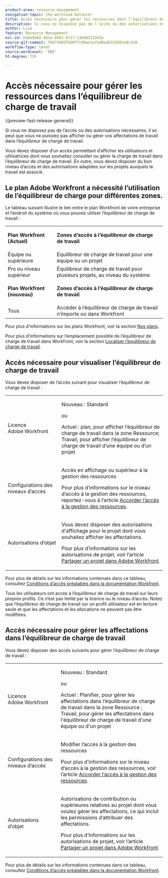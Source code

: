 ```yaml
---
product-area: resource-management
navigation-topic: the-workload-balancer
title: Accès nécessaire pour gérer les ressources dans l’équilibreur de charge de travail
description: Si vous ne disposez pas de l’accès ou des autorisations nécessaires, il se peut que vous ne puissiez pas afficher ou gérer vos affectations de travail dans l’équilibreur de charge de travail.
author: Lisa
feature: Resource Management
exl-id: b3da9a62-481e-4503-8f27-136d6513262e
source-git-commit: 78d73d0d7bd0ffc00ae1afed0adb324501e0c310
workflow-type: tm+mt
source-wordcount: '502'
ht-degree: 73%

---
```


# Accès nécessaire pour gérer les ressources dans l’équilibreur de charge de travail

{{preview-fast-release-general}}

Si vous ne disposez pas de l’accès ou des autorisations nécessaires, il se peut que vous ne puissiez pas afficher ou gérer vos affectations de travail dans l’équilibreur de charge de travail.

Vous devez disposer d’un accès permettant d’afficher les utilisateurs et utilisatrices dont vous souhaitez consulter ou gérer la charge de travail dans l’équilibreur de charge de travail. En outre, vous devez disposer du bon niveau d’accès et des autorisations adaptées sur les projets auxquels le travail est associé.

## Le plan Adobe Workfront a nécessité l’utilisation de l’équilibreur de charge pour différentes zones.

Le tableau suivant illustre le lien entre le plan Workfront de votre entreprise et l’endroit du système où vous pouvez utiliser l’équilibreur de charge de travail :

<table style="table-layout:auto"> 
 <col> 
 <col> 
 <tbody> 
  <tr> 
   <td role="rowheader"><p><b>Plan Workfront (Actuel)</b></p></td> 
   <td> <p><b>Zones d’accès à l’équilibreur de charge de travail</b></p> </td> 
  </tr> 
  <tr> 
   <td role="rowheader">Équipe ou supérieure </td> 
   <td>Équilibreur de charge de travail pour une équipe ou un projet</td> 
  </tr> 
  <tr> 
   <td role="rowheader">Pro ou niveau supérieur</td> 
   <td>Équilibreur de charge de travail pour plusieurs projets, au niveau du système</td> 
  </tr> 
  <tr> 
   <td role="rowheader"><p><b>Plan Workfront (nouveau)</b></p></td> 
   <td> <p><b>Zones d’accès à l’équilibreur de charge de travail</b></p> </td> 
  </tr>
  <tr> 
   <td role="rowheader">Tous </td> 
   <td>Accéder à l’équilibreur de charge de travail n’importe où dans Workfront</td> 
  </tr> 
 </tbody> 
</table>

Pour plus d’informations sur les plans Workfront, voir la section [Nos plans](https://business.adobe.com/products/workfront/pricing.html).

Pour plus d’informations sur l’emplacement possible de l’équilibreur de charge de travail dans Workfront, voir la section [Localiser l’équilibreur de charge de travail](../../resource-mgmt/workload-balancer/locate-workload-balancer.md).

## Accès nécessaire pour visualiser l’équilibreur de charge de travail

Vous devez disposer de l’accès suivant pour visualiser l’équilibreur de charge de travail :

<table style="table-layout:auto"> 
 <col> 
 <col> 
 <tbody>
  <tr> 
   <td role="rowheader">Licence Adobe Workfront</td> 
   <td><p>Nouveau : Standard</p>
       <p>ou</p>
       <p>Actuel : plan, pour afficher l’équilibreur de charge de travail dans la zone Ressource;</br>
       Travail, pour afficher l’équilibreur de charge de travail d’une équipe ou d’un projet</p></td>
  </tr>  
  <tr> 
   <td role="rowheader">Configurations des niveaux d’accès</td> 
   <td> <p>Accès en affichage ou supérieur à la gestion des ressources</p> <p>Pour plus d’informations sur le niveau d’accès à la gestion des ressources, reportez-vous à l’article <a href="../../administration-and-setup/add-users/configure-and-grant-access/grant-access-resource-management.md" class="MCXref xref">Accorder l’accès à la gestion des ressources</a>.</p></td> 
  </tr> 
  <tr> 
   <td role="rowheader">Autorisations d’objet</td> 
   <td> <p>Vous devez disposer des autorisations d'affichage pour le projet dont vous souhaitez afficher les affectations. </p> <p>Pour plus d’informations sur les autorisations de projet, voir l’article <a href="../../workfront-basics/grant-and-request-access-to-objects/share-a-project.md" class="MCXref xref">Partager un projet dans Adobe Workfront</a>.</p></td> 
  </tr> 
 </tbody> 
</table>

Pour plus de détails sur les informations contenues dans ce tableau, consultez [Conditions d’accès préalables dans la documentation Workfront](/help/quicksilver/administration-and-setup/add-users/access-levels-and-object-permissions/access-level-requirements-in-documentation.md).

<span class="preview">Tous les utilisateurs ont accès à l’équilibreur de charge de travail sur leurs propres profils. Ce n’est pas limité par la licence ou le niveau d’accès. Notez que l’équilibreur de charge de travail sur un profil utilisateur est en lecture seule et que les affectations et les allocations ne peuvent pas être modifiées.</span>

## Accès nécessaire pour gérer les affectations dans l’équilibreur de charge de travail

Vous devez disposer des accès suivants pour gérer l’équilibreur de charge de travail :

<table style="table-layout:auto"> 
 <col> 
 <col> 
 <tbody>
  <tr> 
   <td role="rowheader">Licence Adobe Workfront</td> 
   <td><p>Nouveau : Standard</p>
       <p>ou</p>
       <p>Actuel : Planifier, pour gérer les affectations dans l’équilibreur de charge de travail dans la zone Ressource ; </br>
       Travail, pour gérer les affectations dans l'équilibreur de charge de travail d'une équipe ou d'un projet</p></td>
  </tr> 
  <tr> 
   <td role="rowheader">Configurations des niveaux d’accès</td> 
   <td> <p>Modifier l’accès à la gestion des ressources</p> 
     <p>Pour plus d’informations sur le niveau d’accès à la gestion des ressources, voir l’article <a href="../../administration-and-setup/add-users/configure-and-grant-access/grant-access-resource-management.md" class="MCXref xref">Accorder l’accès à la gestion des ressources</a>.</p> </td> 
  </tr> 
  <tr> 
   <td role="rowheader">Autorisations d’objet</td> 
   <td> <p> Autorisations de contribution ou supérieures relatives au projet dont vous voulez gérer les affectations, ce qui inclut les permissions d’attribuer des affectations. </p> <p>Pour plus d’informations sur les autorisations de projet, voir l’article <a href="../../workfront-basics/grant-and-request-access-to-objects/share-a-project.md" class="MCXref xref">Partager un projet dans Adobe Workfront</a>.</p></td>
  </tr> 
 </tbody> 
</table>

Pour plus de détails sur les informations contenues dans ce tableau, consultez [Conditions d’accès préalables dans la documentation Workfront](/help/quicksilver/administration-and-setup/add-users/access-levels-and-object-permissions/access-level-requirements-in-documentation.md).

<!--these notes were inside the table: for the Edit access to Res Management
<p data-mc-conditions="QuicksilverOrClassic.Draft mode">View or higher access to Financial Data, if you want to view information by cost (NOTE: this is not possible yet!)</p>    
     <p data-mc-conditions="QuicksilverOrClassic.Draft mode">For information about the Financial Data access level, see the article<a href="../../administration-and-setup/add-users/configure-and-grant-access/grant-access-financial.md" class="MCXref xref">Grant access to financial data</a>. (NOTE: this is not possible yet!)</p>
    -->
